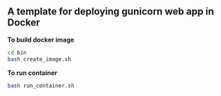 ## A template for deploying gunicorn web app in Docker 

__To build docker image__
```bash
cd bin
bash create_image.sh
```
__To run container__
```bash
bash run_container.sh
```